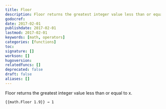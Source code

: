 ```yaml
---
title: Floor
description: Floor returns the greatest integer value less than or equal to x.
godocref:
date: 2017-02-01
publishdate: 2017-02-01
lastmod: 2017-02-01
keywords: [math, operators]
categories: [functions]
toc:
signature: []
workson: []
hugoversion:
relatedfuncs: []
deprecated: false
draft: false
aliases: []
---
```


Floor returns the greatest integer value less than or equal to x.

```
{{math.Floor 1.9}} → 1
```
